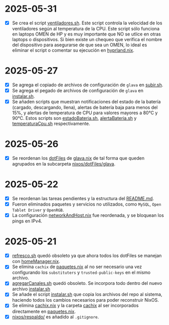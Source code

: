 # 2025-05-31
- [x] Se crea el script [ventiladores.sh](scripts/ventiladores.sh). Este script controla la velocidad de los ventiladores según al temperatura de la CPU. Este script sólo funciona en laptops OMEN de HP y es muy importante que NO se utlice en otras laptops o dispositivos. Si bien existe un chequeo que verifica el nombre del dispositivo para asegurarse de que sea un OMEN, lo ideal es eliminar el script o comentar su ejecución en [hyprland.nix](nixos/dotFiles/hyprland.nix).


# 2025-05-27
- [x] Se agrega el copiado de archivos de configuración de `glava` en [subir.sh](subir.sh).
- [x] Se agrega el pegado de archivos de configuración de `glava` en [instalar.sh](scripts/instalar.sh).
- [x] Se añaden scripts que muestran notificaciones del estado de la batería (cargado, descargando, llena), alertas de batería baja para menos del 15%, y alertas de temperatura de CPU para valores mayores a 80°C y 90°C. Estos scripts son [estadoBateria.sh](scripts/estadoBateria.sh), [alertaBateria.sh](scripts/alertaBateria.sh) y [temperaturaCpu.sh](scripts/temperaturaCpu.sh) respectivamente.

# 2025-05-26
- [x] Se reordenan los [dotFiles](nixos/dotFiles) de [glava.nix](nixos/dotFiles/glava/glava.nix) de tal forma que queden agrupados en la subcarpeta [nixos/dotFiles/glava](nixos/dotFiles/glava/).

# 2025-05-22

- [x] Se reordenan las tareas pendientes y la estructura del [README.md](README.md).
- [x] Fueron eliminados paquetes y servicios no utilizados, como `MySQL`, `Open Tablet Driver` y `OpenRGB`.
- [x] La configuración [networkAndHost.nix](nixos/networkAndHost.nix) fue reordenada, y se bloquean los pings en IPv4.

# 2025-05-21

- [x] [refresco.sh](scripts/refresco.sh) quedó obsoleto ya que ahora todos los dotFiles se manejan con [homeManager.nix](nixos/homeManager.nix).
- [x] Se elimina `cachix` de [paquetes.nix](nixos/paquetes.nix) al no ser necesario una vez configurando los `substituters` y `trusted-public-keys` en el mismo archivo.
- [x] [agregarCanales.sh](scripts/agregarCanales.sh) quedó obsoleto. Se incorpora todo dentro del nuevo archivo [instalar.sh](scripts/instalar.sh)
- [x] Se añade el script [instalar.sh](scripts/instalar.sh) que copia los archivos del repo al sistema, haciendo todos los cambios necesarios para poder reconstruir NixOS.
- [x] Se elimina [cachix.nix](nixos/cachix.nix) y la carpeta [cachix](nixos/cachix/) al ser incorporados directamente en [paquetes.nix](nixos/paquetes.nix).
- [x] [nixos/respaldo/](nixos/respaldo/) es añadido al `.gitignore`.
